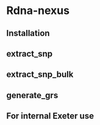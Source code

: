 # Rdna-nexus

## Installation

## extract_snp

## extract_snp_bulk

## generate_grs

## For internal Exeter use
